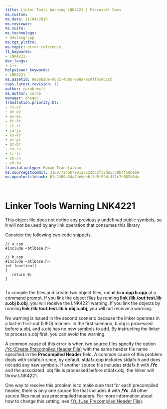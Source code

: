 ```yaml
---
title: Linker Tools Warning LNK4221 | Microsoft Docs
ms.custom: 
ms.date: 11/04/2016
ms.reviewer: 
ms.suite: 
ms.technology:
- devlang-cpp
ms.tgt_pltfrm: 
ms.topic: error-reference
f1_keywords:
- LNK4221
dev_langs:
- C++
helpviewer_keywords:
- LNK4221
ms.assetid: 8e2eb2de-9532-4b85-908a-8c9ff5c4cccb
caps.latest.revision: 12
author: corob-msft
ms.author: corob
manager: ghogen
translation.priority.ht:
- cs-cz
- de-de
- es-es
- fr-fr
- it-it
- ja-jp
- ko-kr
- pl-pl
- pt-br
- ru-ru
- tr-tr
- zh-cn
- zh-tw
translationtype: Human Translation
ms.sourcegitcommit: 3168772cbb7e8127523bc2fc2da5cc9b4f59beb8
ms.openlocfilehash: 61c2489a34a7debde6f3d9f99df452c7e882b8da

---
```

# Linker Tools Warning LNK4221
This object file does not define any previously undefined public symbols, so it will not be used by any link operation that consumes this library  
  
 Consider the following two code snippets.  
  
```  
// a.cpp  
#include <atlbase.h>  
```  
  
```  
// b.cpp  
#include <atlbase.h>  
int function()  
{  
   return 0;  
}  
  
```  
  
 To compile the files and create two object files, run **cl /c a.cpp b.cpp** at a command prompt. If you link the object files by running **link /lib /out:test.lib a.obj b.obj**, you will receive the LNK4221 warning. If you link the objects by running **link /lib /out:test.lib b.obj a.obj**, you will not receive a warning.  
  
 No warning is issued in the second scenario because the linker operates in a last-in first-out (LIFO) manner. In the first scenario, b.obj is processed before a.obj, and a.obj has no new symbols to add. By instructing the linker to process a.obj first, you can avoid the warning.  
  
 A common cause of this error is when two source files specify the option [/Yc (Create Precompiled Header File)](../../build/reference/yc-create-precompiled-header-file.md) with the same header file name specified in the **Precompiled Header** field. A common cause of this problem deals with stdafx.h since, by default, stdafx.cpp includes stdafx.h and does not add any new symbols. If another source file includes stdafx.h with **/Yc** and the associated .obj file is processed before stdafx.obj, the linker will throw LNK4221.  
  
 One way to resolve this problem is to make sure that for each precompiled header, there is only one source file that includes it with **/Yc**. All other source files must use precompiled headers. For more information about how to change this setting, see [/Yu (Use Precompiled Header File)](../../build/reference/yu-use-precompiled-header-file.md).


<!--HONumber=Jan17_HO1-->


